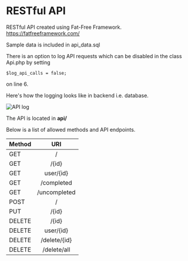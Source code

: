 # RESTful API

RESTful API created using Fat-Free Framework. https://fatfreeframework.com/

Sample data is included in api_data.sql

There is an option to log API requests which can be disabled in the class Api.php by setting

    $log_api_calls = false;

on line 6.

Here's how the logging looks like in backend i.e. database.

![API log](https://i.imgur.com/5o17RsV.png)

The API is located in __api/__

Below is a list of allowed methods and API endpoints.

| Method        | URI           |
| ------------- |:-------------:|
| GET           | /             |
| GET           | /{id}         |
| GET           | user/{id}     |
| GET           | /completed    |
| GET           | /uncompleted  |
| POST          | /             |
| PUT           | /{id}         |
| DELETE        | /{id}         |
| DELETE        | user/{id}     |
| DELETE        | /delete/{id}  |
| DELETE        | /delete/all   |
